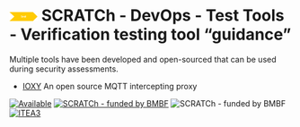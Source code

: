 # <img src="../../../images/test.png" alt ='test'  width="10%" >  SCRATCh - DevOps - Test Tools - Verification testing tool “guidance”  

Multiple tools have been developed and open-sourced that can be used during security assessments.

* [IOXY] An open source MQTT intercepting proxy

[![Available](https://img.shields.io/badge/status-available-green)](https://github.com/NVISOsecurity/IOXY)
[![SCRATCh - funded by BMBF](https://img.shields.io/badge/part%20of-SCRATCh-yellow)](https://scratch-itea3.eu/)
![SCRATCh - funded by BMBF](https://img.shields.io/badge/funded%20by-BMBF-blue)
[![ITEA3](https://img.shields.io/badge/supported%20by-ITEA3-orange)](https://www.itea3.org)

[IOXY]: https://blog.nviso.eu/2020/07/06/introducing-ioxy-an-open-source-mqtt-intercepting-proxy/
